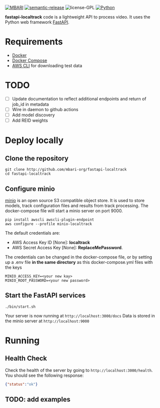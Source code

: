[![MBARI](https://www.mbari.org/wp-content/uploads/2014/11/logo-mbari-3b.png)](http://www.mbari.org)
[![semantic-release](https://img.shields.io/badge/%20%20%F0%9F%93%A6%F0%9F%9A%80-semantic--release-e10079.svg)](https://github.com/semantic-release/semantic-release)
![license-GPL](https://img.shields.io/badge/license-GPL-blue)
[![Python](https://img.shields.io/badge/language-Python-blue.svg)](https://www.python.org/downloads/)

**fastapi-localtrack** code is a lightweight API to process video. It uses the Python web framework [FastAPI](https://fastapi.tiangolo.com/).
 
# Requirements

- [Docker](https://docs.docker.com/get-docker/)
- [Docker Compose](https://docs.docker.com/compose/install/)
- [AWS CLI](https://docs.aws.amazon.com/cli/latest/userguide/cli-chap-install.html) for downloading test data

# TODO

- [ ] Update documentation to reflect additional endpoints and return of job_id in metadata
- [ ] Wire in daemon to github actions
- [ ] Add model discovery
- [ ] Add REID weights

# Deploy locally

## Clone the repository
```shell
git clone http://github.com/mbari-org/fastapi-localtrack
cd fastapi-localtrack
```


## Configure minio

[minio](https://min.io/) is an open source S3 compatible object store.  It is used to store models, track configuration files and results from track processing.  The docker-compose file will start a minio server on port 9000.  
 
```shell
pip install awscli awscli-plugin-endpoint
aws configure --profile minio-localtrack

```

The default credentials are:
- AWS Access Key ID [None]: **localtrack** 
- AWS Secret Access Key [None]: **ReplaceMePassword**.

The credentials can be changed in the docker-compose file, or by setting up a .env file **in the same directory**
as this docker-compose.yml files with the keys
```text
MINIO_ACCESS_KEY=<your new kay>
MINIO_ROOT_PASSWORD=<your new password>
```


## Start the FastAPI services
  
```shell
./bin/start.sh
```

Your server is now running at `http://localhost:3000/docs`
Data is stored in the minio server at `http://localhost:9000`

# Running

## Health Check
Check the health of the server by going to `http://localhost:3000/health`.  You should see the following response:

```json
{"status":"ok"}
```

## TODO: add examples